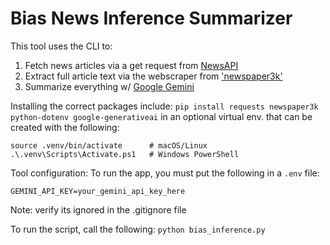 # Bias News Inference Summarizer

This tool uses the CLI to:
1. Fetch news articles via a get request from [NewsAPI](https://newsapi.org/)
2. Extract full article text via the webscraper from ['newspaper3k'](https://pypi.org/project/newspaper3k/)
3. Summarize everything w/ [Google Gemini]('google-generativeai')

Installing the correct packages include:
```pip install requests newspaper3k python-dotenv google-generativeai```
in an optional virtual env. that can be created with the following: 
```python3 -m venv .venv
source .venv/bin/activate      # macOS/Linux
.\.venv\Scripts\Activate.ps1   # Windows PowerShell
```

Tool configuration:
To run the app, you must put the following in a ```.env``` file:
```NEWSAPI_KEY=your_newsapi_key_here 
GEMINI_API_KEY=your_gemini_api_key_here
```
Note: verify its ignored in the .gitignore file

To run the script, call the following: 
```python bias_inference.py```
